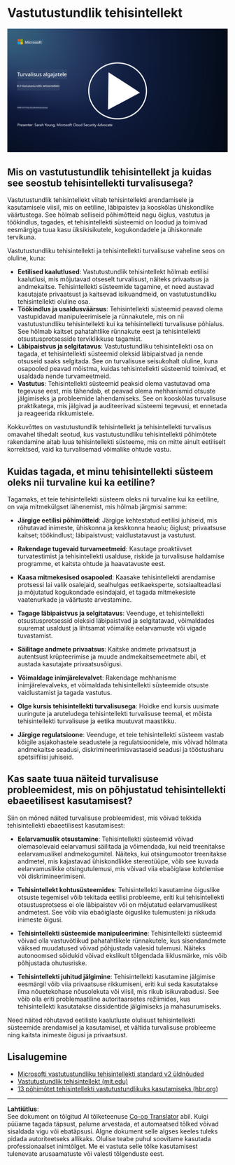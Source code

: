 <!--
CO_OP_TRANSLATOR_METADATA:
{
  "original_hash": "5e9775ee91bde7d44577891d5f11c4c5",
  "translation_date": "2025-10-11T11:27:28+00:00",
  "source_file": "8.3 Responsible AI.md",
  "language_code": "et"
}
-->
# Vastutustundlik tehisintellekt

[![Vaata videot](../../translated_images/8-3_placeholder.9a5623e020ef9751bfd82c06e3014edc976e2b2dc6ac5836571e63873a3c28b4.et.png)](https://learn-video.azurefd.net/vod/player?id=b7517901-8f81-4475-b586-385a361c51e8)

## Mis on vastutustundlik tehisintellekt ja kuidas see seostub tehisintellekti turvalisusega?

Vastutustundlik tehisintellekt viitab tehisintellekti arendamisele ja kasutamisele viisil, mis on eetiline, läbipaistev ja kooskõlas ühiskondlike väärtustega. See hõlmab selliseid põhimõtteid nagu õiglus, vastutus ja töökindlus, tagades, et tehisintellekti süsteemid on loodud ja toimivad eesmärgiga tuua kasu üksikisikutele, kogukondadele ja ühiskonnale tervikuna.

Vastutustundliku tehisintellekti ja tehisintellekti turvalisuse vaheline seos on oluline, kuna:

-   **Eetilised kaalutlused**: Vastutustundlik tehisintellekt hõlmab eetilisi kaalutlusi, mis mõjutavad otseselt turvalisust, näiteks privaatsus ja andmekaitse. Tehisintellekti süsteemide tagamine, et need austavad kasutajate privaatsust ja kaitsevad isikuandmeid, on vastutustundliku tehisintellekti oluline osa.
-   **Töökindlus ja usaldusväärsus**: Tehisintellekti süsteemid peavad olema vastupidavad manipuleerimisele ja rünnakutele, mis on nii vastutustundliku tehisintellekti kui ka tehisintellekti turvalisuse põhialus. See hõlmab kaitset pahatahtlike rünnakute eest ja tehisintellekti otsustusprotsesside terviklikkuse tagamist.
-   **Läbipaistvus ja selgitatavus**: Vastutustundliku tehisintellekti osa on tagada, et tehisintellekti süsteemid oleksid läbipaistvad ja nende otsuseid saaks selgitada. See on turvalisuse seisukohalt oluline, kuna osapooled peavad mõistma, kuidas tehisintellekti süsteemid toimivad, et usaldada nende turvameetmeid.
-   **Vastutus**: Tehisintellekti süsteemid peaksid olema vastutavad oma tegevuse eest, mis tähendab, et peavad olema mehhanismid otsuste jälgimiseks ja probleemide lahendamiseks. See on kooskõlas turvalisuse praktikatega, mis jälgivad ja auditeerivad süsteemi tegevusi, et ennetada ja reageerida rikkumistele.

Kokkuvõttes on vastutustundlik tehisintellekt ja tehisintellekti turvalisus omavahel tihedalt seotud, kus vastutustundliku tehisintellekti põhimõtete rakendamine aitab luua tehisintellekti süsteeme, mis on mitte ainult eetiliselt korrektsed, vaid ka turvalisemad võimalike ohtude vastu.

## Kuidas tagada, et minu tehisintellekti süsteem oleks nii turvaline kui ka eetiline?

Tagamaks, et teie tehisintellekti süsteem oleks nii turvaline kui ka eetiline, on vaja mitmekülgset lähenemist, mis hõlmab järgmisi samme:

- **Järgige eetilisi põhimõtteid**: Järgige kehtestatud eetilisi juhiseid, mis rõhutavad inimeste, ühiskonna ja keskkonna heaolu; õiglust; privaatsuse kaitset; töökindlust; läbipaistvust; vaidlustatavust ja vastutust.

- **Rakendage tugevaid turvameetmeid**: Kasutage proaktiivset turvatestimist ja tehisintellekti usalduse, riskide ja turvalisuse haldamise programme, et kaitsta ohtude ja haavatavuste eest.

- **Kaasa mitmekesised osapooled**: Kaasake tehisintellekti arendamise protsessi lai valik osalejaid, sealhulgas eetikaeksperte, sotsiaalteadlasi ja mõjutatud kogukondade esindajaid, et tagada mitmekesiste vaatenurkade ja väärtuste arvestamine.

- **Tagage läbipaistvus ja selgitatavus**: Veenduge, et tehisintellekti otsustusprotsessid oleksid läbipaistvad ja selgitatavad, võimaldades suuremat usaldust ja lihtsamat võimalike eelarvamuste või vigade tuvastamist.

- **Säilitage andmete privaatsus**: Kaitske andmete privaatsust ja autentsust krüpteerimise ja muude andmekaitsemeetmete abil, et austada kasutajate privaatsusõigusi.

- **Võimaldage inimjärelevalvet**: Rakendage mehhanisme inimjärelevalveks, et võimaldada tehisintellekti süsteemide otsuste vaidlustamist ja tagada vastutus.

- **Olge kursis tehisintellekti turvalisusega**: Hoidke end kursis uusimate uuringute ja aruteludega tehisintellekti turvalisuse teemal, et mõista tehisintellekti turvalisuse ja eetika muutuvat maastikku.

- **Järgige regulatsioone**: Veenduge, et teie tehisintellekti süsteem vastab kõigile asjakohastele seadustele ja regulatsioonidele, mis võivad hõlmata andmekaitse seadusi, diskrimineerimisvastaseid seadusi ja tööstusharu spetsiifilisi juhiseid.

## Kas saate tuua näiteid turvalisuse probleemidest, mis on põhjustatud tehisintellekti ebaeetilisest kasutamisest?

Siin on mõned näited turvalisuse probleemidest, mis võivad tekkida tehisintellekti ebaeetilisest kasutamisest:

- **Eelarvamuslik otsustamine**: Tehisintellekti süsteemid võivad olemasolevaid eelarvamusi säilitada ja võimendada, kui neid treenitakse eelarvamuslikel andmekogumitel. Näiteks, kui otsingumootor treenitakse andmetel, mis kajastavad ühiskondlikke stereotüüpe, võib see kuvada eelarvamuslikke otsingutulemusi, mis võivad viia ebaõiglase kohtlemise või diskrimineerimiseni.

- **Tehisintellekt kohtusüsteemides**: Tehisintellekti kasutamine õiguslike otsuste tegemisel võib tekitada eetilisi probleeme, eriti kui tehisintellekti otsustusprotsess ei ole läbipaistev või on mõjutatud eelarvamuslikest andmetest. See võib viia ebaõiglaste õiguslike tulemusteni ja rikkuda inimeste õigusi.

- **Tehisintellekti süsteemide manipuleerimine**: Tehisintellekti süsteemid võivad olla vastuvõtlikud pahatahtlikele rünnakutele, kus sisendandmete väiksed muudatused võivad põhjustada valesid tulemusi. Näiteks autonoomsed sõidukid võivad ekslikult tõlgendada liiklusmärke, mis võib põhjustada ohutusriske.

- **Tehisintellekti juhitud jälgimine**: Tehisintellekti kasutamine jälgimise eesmärgil võib viia privaatsuse rikkumiseni, eriti kui seda kasutatakse ilma nõuetekohase nõusolekuta või viisil, mis rikub isikuvabadusi. See võib olla eriti problemaatiline autoritaarsetes režiimides, kus tehisintellekti kasutatakse dissidentide jälgimiseks ja mahasurumiseks.

Need näited rõhutavad eetiliste kaalutluste olulisust tehisintellekti süsteemide arendamisel ja kasutamisel, et vältida turvalisuse probleeme ning kaitsta inimeste õigusi ja privaatsust.

## Lisalugemine

 - [Microsofti vastutustundliku tehisintellekti standard v2 üldnõuded](https://query.prod.cms.rt.microsoft.com/cms/api/am/binary/RE5cmFl?culture=en-us&country=us&WT.mc_id=academic-96948-sayoung)
 - [Vastutustundlik tehisintellekt (mit.edu)](https://sloanreview.mit.edu/big-ideas/responsible-ai/)
 - [13 põhimõtet tehisintellekti vastutustundlikuks kasutamiseks (hbr.org)](https://hbr.org/2023/06/13-principles-for-using-ai-responsibly)

---

**Lahtiütlus**:  
See dokument on tõlgitud AI tõlketeenuse [Co-op Translator](https://github.com/Azure/co-op-translator) abil. Kuigi püüame tagada täpsust, palume arvestada, et automaatsed tõlked võivad sisaldada vigu või ebatäpsusi. Algne dokument selle algses keeles tuleks pidada autoriteetseks allikaks. Olulise teabe puhul soovitame kasutada professionaalset inimtõlget. Me ei vastuta selle tõlke kasutamisest tulenevate arusaamatuste või valesti tõlgenduste eest.